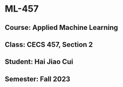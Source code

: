 # ML-457
## Course: Applied Machine Learning 
## Class: CECS 457, Section 2
## Student:  Hai Jiao Cui
## Semester: Fall 2023
